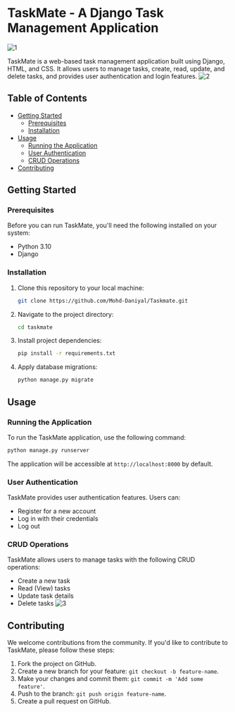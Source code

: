  # TaskMate - A Django Task Management Application

<!-- Optional: Include a logo or screenshot of your app -->
![1](https://github.com/Mohd-Daniyal/Taskmate/assets/96229438/ba877ac0-1ff5-4200-832e-451a304fa4a1)


TaskMate is a web-based task management application built using Django, HTML, and CSS. It allows users to manage tasks, create, read, update, and delete tasks, and provides user authentication and login features.
![2](https://github.com/Mohd-Daniyal/Taskmate/assets/96229438/97953ecc-325a-4772-85d7-7b7e47832263)

## Table of Contents

- [Getting Started](#getting-started)
  - [Prerequisites](#prerequisites)
  - [Installation](#installation)
- [Usage](#usage)
  - [Running the Application](#running-the-application)
  - [User Authentication](#user-authentication)
  - [CRUD Operations](#crud-operations)
- [Contributing](#contributing)


## Getting Started

### Prerequisites

Before you can run TaskMate, you'll need the following installed on your system:

- Python 3.10
- Django

### Installation

1. Clone this repository to your local machine:

   ```bash
   git clone https://github.com/Mohd-Daniyal/Taskmate.git
   ```

2. Navigate to the project directory:

   ```bash
   cd taskmate
   ```

3. Install project dependencies:

   ```bash
   pip install -r requirements.txt
   ```

4. Apply database migrations:

   ```bash
   python manage.py migrate
   ```

## Usage

### Running the Application

To run the TaskMate application, use the following command:

```bash
python manage.py runserver
```

The application will be accessible at `http://localhost:8000` by default.

### User Authentication

TaskMate provides user authentication features. Users can:

- Register for a new account
- Log in with their credentials
- Log out

### CRUD Operations

TaskMate allows users to manage tasks with the following CRUD operations:

- Create a new task
- Read (View) tasks
- Update task details
- Delete tasks
![3](https://github.com/Mohd-Daniyal/Taskmate/assets/96229438/2438087a-83d0-4b73-a432-6d35aa267350)

## Contributing

We welcome contributions from the community. If you'd like to contribute to TaskMate, please follow these steps:

1. Fork the project on GitHub.
2. Create a new branch for your feature: `git checkout -b feature-name`.
3. Make your changes and commit them: `git commit -m 'Add some feature'`.
4. Push to the branch: `git push origin feature-name`.
5. Create a pull request on GitHub.
